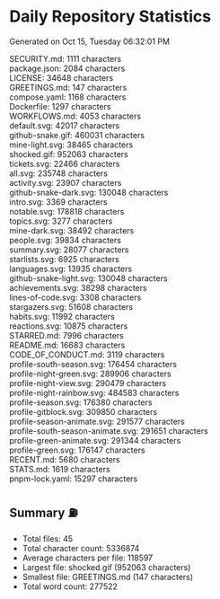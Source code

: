 # Daily Repository Statistics 
Generated on Oct 15, Tuesday 06:32:01 PM  

SECURITY.md: 1111 characters  
package.json: 2084 characters  
LICENSE: 34648 characters  
GREETINGS.md: 147 characters  
compose.yaml: 1168 characters  
Dockerfile: 1297 characters  
WORKFLOWS.md: 4053 characters  
default.svg: 42017 characters  
github-snake.gif: 460031 characters  
mine-light.svg: 38465 characters  
shocked.gif: 952063 characters  
tickets.svg: 22466 characters  
all.svg: 235748 characters  
activity.svg: 23907 characters  
github-snake-dark.svg: 130048 characters  
intro.svg: 3369 characters  
notable.svg: 178818 characters  
topics.svg: 3277 characters  
mine-dark.svg: 38492 characters  
people.svg: 39834 characters  
summary.svg: 28077 characters  
starlists.svg: 6925 characters  
languages.svg: 13935 characters  
github-snake-light.svg: 130048 characters  
achievements.svg: 38298 characters  
lines-of-code.svg: 3308 characters  
stargazers.svg: 51608 characters  
habits.svg: 11992 characters  
reactions.svg: 10875 characters  
STARRED.md: 7996 characters  
README.md: 16683 characters  
CODE_OF_CONDUCT.md: 3119 characters  
profile-south-season.svg: 176454 characters  
profile-night-green.svg: 289906 characters  
profile-night-view.svg: 290479 characters  
profile-night-rainbow.svg: 484583 characters  
profile-season.svg: 176380 characters  
profile-gitblock.svg: 309850 characters  
profile-season-animate.svg: 291577 characters  
profile-south-season-animate.svg: 291651 characters  
profile-green-animate.svg: 291344 characters  
profile-green.svg: 176147 characters  
RECENT.md: 5680 characters  
STATS.md: 1619 characters  
pnpm-lock.yaml: 15297 characters  

## Summary ⛽  
- Total files: 45  
- Total character count: 5336874  
- Average characters per file: 118597  
- Largest file: shocked.gif (952063 characters)  
- Smallest file: GREETINGS.md (147 characters)  
- Total word count: 277522  
